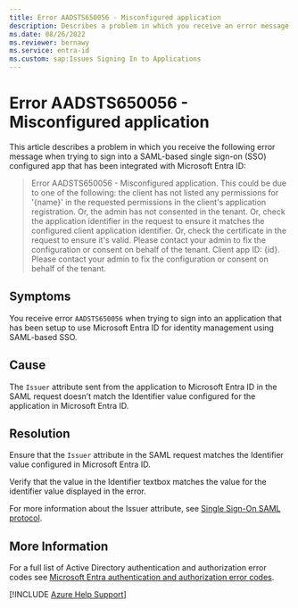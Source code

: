```yaml
---
title: Error AADSTS650056 - Misconfigured application
description: Describes a problem in which you receive an error message AADSTS650056 when signing in to SAML-based single sign-on configured app that has been configured to use Microsoft Entra ID as an Identity Provider (IdP).
ms.date: 08/26/2022
ms.reviewer: bernawy
ms.service: entra-id
ms.custom: sap:Issues Signing In to Applications
---
```

# Error AADSTS650056 - Misconfigured application

This article describes a problem in which you receive the following error message when trying to sign into a SAML-based single sign-on (SSO) configured app that has been integrated with Microsoft Entra ID:

> Error AADSTS650056 - Misconfigured application. This could be due to one of the following: the client has not listed any permissions for '{name}' in the requested permissions in the client's application registration. Or, the admin has not consented in the tenant. Or, check the application identifier in the request to ensure it matches the configured client application identifier. Or, check the certificate in the request to ensure it's valid. Please contact your admin to fix the configuration or consent on behalf of the tenant. Client app ID: {id}. Please contact your admin to fix the configuration or consent on behalf of the tenant.

## Symptoms

You receive error `AADSTS650056` when trying to sign into an application that has been setup to use Microsoft Entra ID for identity management using SAML-based SSO.

## Cause

The `Issuer` attribute sent from the application to Microsoft Entra ID in the SAML request doesn’t match the Identifier value configured for the application in Microsoft Entra ID.

## Resolution

Ensure that the `Issuer` attribute in the SAML request matches the Identifier value configured in Microsoft Entra ID.

Verify that the value in the Identifier textbox matches the value for the identifier value displayed in the error.

For more information about the Issuer attribute, see [Single Sign-On SAML protocol](/azure/active-directory/develop/single-sign-on-saml-protocol).

## More Information

For a full list of Active Directory authentication and authorization error codes see [Microsoft Entra authentication and authorization error codes](/azure/active-directory/develop/reference-aadsts-error-codes).

[!INCLUDE [Azure Help Support](../../../../includes/azure-help-support.md)]
